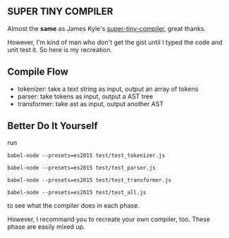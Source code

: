 ## SUPER TINY COMPILER

Almost the **same** as James Kyle's [super-tiny-compiler](https://github.com/thejameskyle/the-super-tiny-compiler), great thanks.

However, I'm kind of man who don't get the gist until I typed the code and unit test it.
So here is my recreation.

## Compile Flow

* tokenizer: take a text string as input, output an array of tokens
* parser: take tokens as input, output a AST tree
* transformer: take ast as input, output another AST

## Better Do It Yourself

run

`babel-node --presets=es2015 test/test_tokenizer.js`

`babel-node --presets=es2015 test/test_parser.js`

`babel-node --presets=es2015 test/test_transformer.js`

`babel-node --presets=es2015 test/test_all.js`

to see what the compiler does in each phase.

However, I recommand you to recreate your own compiler, too.
These phase are easily mixed up.